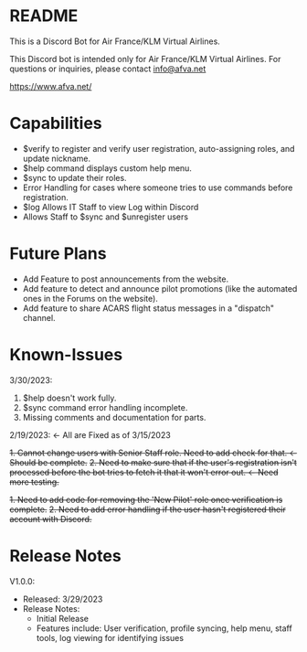 # README

This is a Discord Bot for Air France/KLM Virtual Airlines.

This Discord bot is intended only for Air France/KLM Virtual Airlines.
For questions or inquiries, please contact info@afva.net

https://www.afva.net/


# Capabilities

- $verify to register and verify user registration, auto-assigning roles, and update nickname.
- $help command displays custom help menu.
- $sync to update their roles.
- Error Handling for cases where someone tries to use commands before registration.
- $log Allows IT Staff to view Log within Discord
- Allows Staff to $sync and $unregister users


# Future Plans

- Add Feature to post announcements from the website.
- Add feature to detect and announce pilot promotions (like the automated ones in the Forums on the website).
- Add feature to share ACARS flight status messages in a "dispatch" channel.


# Known-Issues

3/30/2023:

1. $help <module> doesn't work fully.
2. $sync command error handling incomplete.
3. Missing comments and documentation for parts.

2/19/2023: <- All are Fixed as of 3/15/2023

~~1. Cannot change users with Senior Staff role. Need to add check for that. <- Should be complete.~~
~~2. Need to make sure that if the user's registration isn't processed before the bot tries to fetch it that it won't error out. <- Need more testing.~~

~~1. Need to add code for removing the 'New Pilot' role once verification is complete.~~
~~2. Need to add error handling if the user hasn't registered their account with Discord.~~


# Release Notes

V1.0.0:

- Released: 3/29/2023
- Release Notes:
    - Initial Release
    - Features include: User verification, profile syncing, help menu, staff tools, log viewing for identifying issues